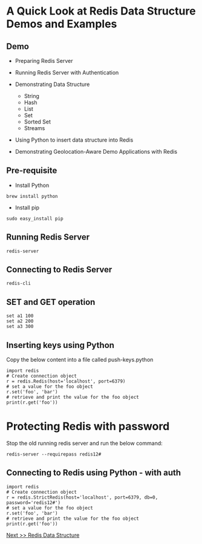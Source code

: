 # A Quick Look at Redis Data Structure Demos and Examples


## Demo #

- Preparing Redis Server
- Running Redis Server with Authentication

- Demonstrating Data Structure
  - String 
  - Hash 
  - List 
  - Set 
  - Sorted Set 
  - Streams 
  
- Using Python to insert data structure into Redis
- Demonstrating Geolocation-Aware Demo Applications with Redis
  


## Pre-requisite

- Install Python

```
brew install python
```

- Install pip

```
sudo easy_install pip
```

## Running Redis Server

```
redis-server
```

## Connecting to Redis Server

```
redis-cli 
```

## SET and GET operation

```
set a1 100
set a2 200
set a3 300
```

## Inserting keys using Python

Copy the below content into a file called push-keys.python

```
import redis
# Create connection object
r = redis.Redis(host='localhost', port=6379)
# set a value for the foo object
r.set('foo', 'bar')
# retrieve and print the value for the foo object
print(r.get('foo'))
```


# Protecting Redis with password

Stop the old running redis server and run the below command:

```
redis-server --requirepass redis12#
```

## Connecting to Redis using Python - with auth

```
import redis
# Create connection object
r = redis.StrictRedis(host='localhost', port=6379, db=0, password='redis12#')
# set a value for the foo object
r.set('foo', 'bar')
# retrieve and print the value for the foo object
print(r.get('foo'))
```

[Next >> Redis Data Structure](https://github.com/ajeetraina/redis/tree/master/os/mac/datastructure)


